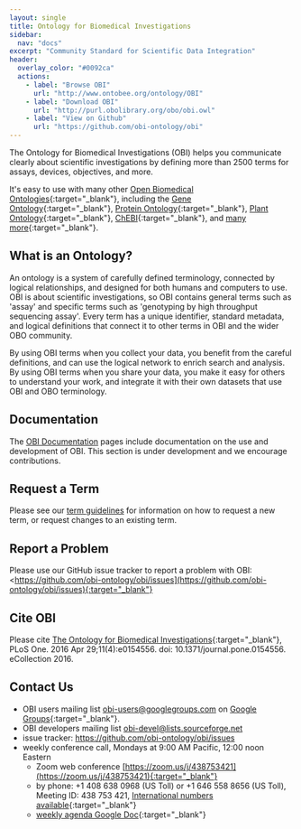 ```yaml
---
layout: single
title: Ontology for Biomedical Investigations
sidebar:
  nav: "docs"
excerpt: "Community Standard for Scientific Data Integration"
header:
  overlay_color: "#0092ca"
  actions:
    - label: "Browse OBI"
      url: "http://www.ontobee.org/ontology/OBI"
    - label: "Download OBI"
      url: "http://purl.obolibrary.org/obo/obi.owl"
    - label: "View on Github"
      url: "https://github.com/obi-ontology/obi"
---
```


The Ontology for Biomedical Investigations (OBI) helps you communicate clearly about scientific investigations by defining more than 2500 terms for assays, devices, objectives, and more.

It's easy to use with many other
[Open Biomedical Ontologies](http://obofoundry.org){:target="_blank"},
including the
[Gene Ontology](http://geneontology.org/){:target="_blank"},
[Protein Ontology](http://pir.georgetown.edu/pro/pro.shtml){:target="_blank"},
[Plant Ontology](http://www.plantontology.org/){:target="_blank"},
[ChEBI](http://www.ebi.ac.uk/chebi/){:target="_blank"},
and [many more](http://obofoundry.org){:target="_blank"}.


## What is an Ontology?

An ontology is a system of carefully defined terminology, connected by logical relationships, and designed for both humans and computers to use. OBI is about scientific investigations, so OBI contains general terms such as 'assay' and specific terms such as 'genotyping by high throughput sequencing assay'. Every term has a unique identifier, standard metadata, and logical definitions that connect it to other terms in OBI and the wider OBO community.

By using OBI terms when you collect your data, you benefit from the careful definitions, and can use the logical network to enrich search and analysis. By using OBI terms when you share your data, you make it easy for others to understand your work, and integrate it with their own datasets that use OBI and OBO terminology.


## Documentation

The [OBI Documentation](/docs/) pages include documentation on the use and development of OBI. This section is under development and we encourage contributions.

## Request a Term

Please see our [term guidelines](/obi_term_guidelines/) for information on how to request a new term, or request changes to an existing term.

## Report a Problem

Please use our GitHub issue tracker to report a problem with OBI: <https://github.com/obi-ontology/obi/issues](https://github.com/obi-ontology/obi/issues){:target="_blank"}

## Cite OBI

Please cite [The Ontology for Biomedical Investigations](https://www.ncbi.nlm.nih.gov/pubmed/27128319){:target="_blank"}, PLoS One. 2016 Apr 29;11(4):e0154556. doi: 10.1371/journal.pone.0154556. eCollection 2016.


## Contact Us

- OBI users mailing list [obi-users@googlegroups.com](mailto:obi-users@googlegroups.com) on [Google Groups](https://groups.google.com/forum/#!forum/obi-users){:target="_blank"}.
- OBI developers mailing list [obi-devel@lists.sourceforge.net](mailto:obi-devel@lists.sourceforge.net)
- issue tracker: <https://github.com/obi-ontology/obi/issues>
- weekly conference call, Mondays at 9:00 AM Pacific, 12:00 noon Eastern
    - Zoom web conference [https://zoom.us/j/438753421](https://zoom.us/j/438753421){:target="_blank"}
    - by phone: +1 408 638 0968 (US Toll) or +1 646 558 8656 (US Toll), Meeting ID: 438 753 421, [International numbers available](https://zoom.us/u/MQm7aCi0){:target="_blank"}
    - [weekly agenda Google Doc](https://docs.google.com/document/d/1eEutJAG56gncTsWf2sAqHa4a9pQAuCbhsg_kmbF78tw/edit#heading=h.5bzhi4qntq5l){:target="_blank"}